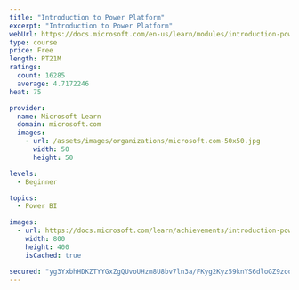 ```yaml
---
title: "Introduction to Power Platform"
excerpt: "Introduction to Power Platform"
webUrl: https://docs.microsoft.com/en-us/learn/modules/introduction-power-platform/
type: course
price: Free
length: PT21M
ratings:
  count: 16285
  average: 4.7172246
heat: 75

provider:
  name: Microsoft Learn
  domain: microsoft.com
  images:
    - url: /assets/images/organizations/microsoft.com-50x50.jpg
      width: 50
      height: 50

levels:
  - Beginner

topics:
  - Power BI

images:
  - url: https://docs.microsoft.com/learn/achievements/introduction-power-platform-social.png
    width: 800
    height: 400
    isCached: true

secured: "yg3YxbhHDKZTYYGxZgQUvoUHzm8U8bv7ln3a/FKyg2Kyz59knYS6dloGZ9zoqMIakmO8c4UpIMIUTOSGlJYQui5TywENY40p8BcBfxbkNyWdXE8z6frFBohs4hBgGCH1lf5JwvPmqRmZZ+x328XAZOVS1gGRcaMt6p/htH01+98Zz2LgMDUA6KldqgyCE66ZSgxGcYaaRu8XHmIY5vvB4ZdKKo6Fl3Kkq30sTEFBL/XQpo84k+8lKR66RlyxhYJMCe8xH5Az5cUCGfsrOAK5xZlYWK+3OZNUQpNwJnUMF5F6r8e21FhEKxsHvAui2XulctQVcEVcDE6p34ssNbnudKYiuhGI/kPsWGR0RFNYgu8f57IetBLEag8dE+TCMlxZlAwLazQSYzNip3/ODgRsBaY51Lf7cnO4Nrrq5JQxlJaf3zMQVKxuF1gOnNX/TeKF;t6s3QZ1A8SuyhCpv9cmNkA=="
---
```


